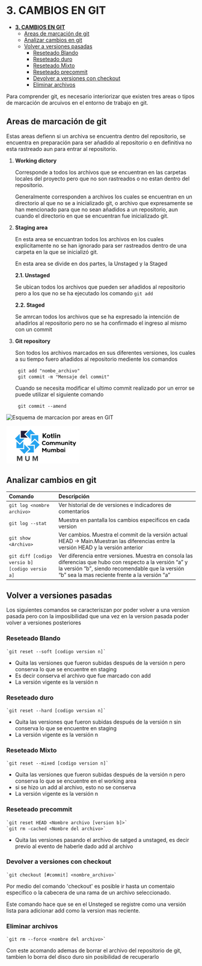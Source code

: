 # **3. CAMBIOS EN GIT**

- [**3. CAMBIOS EN GIT**](#3-cambios-en-git)
  - [Areas de marcación de git](#areas-de-marcación-de-git)
  - [Analizar cambios en git](#analizar-cambios-en-git)
  - [Volver a versiones pasadas](#volver-a-versiones-pasadas)
    - [Reseteado Blando](#reseteado-blando)
    - [Reseteado duro](#reseteado-duro)
    - [Reseteado Mixto](#reseteado-mixto)
    - [Reseteado precommit](#reseteado-precommit)
    - [Devolver a versiones con checkout](#devolver-a-versiones-con-checkout)
    - [Eliminar archivos](#eliminar-archivos)


Para comprender git, es necesario interiorizar que existen tres areas o tipos de marcación de arcuivos en el entorno de trabajo en git.

## Areas de marcación de git

Estas areas defienn si un archiva se encuentra dentro del repositorio, se encuentra en preparación para ser añadido al repositorio o en definitiva no esta rastreado aun para entrar al repositorio.

1. **Working dictory**
    
   Corresponde a todos los archivos que se encuentran en las carpetas locales del proyecto pero que no son rastreados o no estan dentro del repositorio.

   Generalmente corresponden a archivos los cuales se encuentran en un directorio al que no se a inicializado git, o archivo que expresamente se han mencionado para que no sean añadidos a un repositorio, aun cuando el directorio en que se encuentran fue inicializado git.

2. **Staging area**

   En esta area se encuantran todos los archivos en los cuales explicitamente no se han ignorado para ser rastreados dentro de una carpeta en la que se inicializó git.

   En esta area se divide en dos partes, la Unstaged y la Staged
   
    **2.1. Unstaged**

    Se ubican todos los archivos que pueden ser añadidos al repositorio pero a los que no se ha ejecutado los comando `git add`

    **2.2. Staged**

    Se amrcan todos los archivos que se ha expresado la intención de añadirlos al repositorio pero no se ha confirmado el ingreso al mismo con un commit
    
3. **Git repository**

   Son todos los archivos marcados en sus diferentes versiones, los cuales a su tiempo fuero añadidos al repositorio mediente los comandos

        git add "nombe_archivo"
        git commit -m "Mensaje del commit"

    Cuando se necesita modificar el ultimo commit realizado por un error se puede utilizar el siguiente comando

        git commit --amend

![Esquema de marcacion por areas en GIT](https://github.com/dalejandrohurtadop/PyNotas/blob/main/git/picture/Dibujo1.jpg)

<img src="https://github.com/Rishit-dagli/Rishit-dagli/blob/master/communities/kotlin_mumbai.png" height="100px">



## Analizar cambios en git

| Comando                                        | Descripción                                                                                                                                                                                                    |
| :--------------------------------------------- | :------------------------------------------------------------------------------------------------------------------------------------------------------------------------------------------------------------- |
| `git log <nombre archivo>`                      | Ver historial de de versiones e indicadores de comentarios                                                                                                                                                     |
|`git log --stat`|Muestra en pantalla los cambios especificos en cada version |
| `git show <Archivo>`                           | Ver cambios. Muestra el commit de la versión actual HEAD → Main.Muestran las diferencias entre la versión HEAD y la versión anterior                                                                           |
| `git diff [codigo versio b] [codigo versio a]` | Ver diferencia entre versiones. Muestra en consola las diferencias que hubo con respecto a la versión “a” y la versión “b”, siendo recomendable que la versión “b” sea la mas reciente frente a la versión “a” |

## Volver a versiones pasadas

Los siguientes comandos se caracteriszan por poder volver a una version pasada pero con la imposibilidad que una vez en la version pasada poder volver a versiones posteriores

### Reseteado Blando

    `git reset --soft [codigo version n]`

* Quita las versiones que fueron subidas después de la versión  n pero conserva lo que se encuentre en staging
* Es decir conserva el archivo que fue marcado con add
* La versión vigente es la versión n


### Reseteado duro

    `git reset --hard [codigo version n]`
    
* Quita las versiones que fueron subidas después de la versión  n sin conserva lo que se encuentre en staging
* La versión vigente es la versión n

### Reseteado Mixto

    `git reset --mixed [codigo version n]`
    
* Quita las versiones que fueron subidas después de la versión  n pero conserva lo que se encuentre en el working area
* si se hizo un add al archivo, esto no se conserva
* La versión vigente es la versión n

### Reseteado precommit

    `git reset HEAD <Nombre archivo [version b]>`
    `git rm -cached <Nombre del archivo>`

* Quita las versiones pasando el archivo de satged a unstaged, es decir previo al evento de haberle dado add al archivo


### Devolver a versiones con checkout

    `git checkout [#commit] <nombre_archivo>`

Por medio del comando 'checkout' es posible ir hasta un comentaio especifico o la cabecera de una rama de un archivo seleccionado.

Este comando hace que se en el Unsteged se registre como una versión lista para adicionar add como la version mas reciente.

### Eliminar archivos

    `git rm --force <nombre del archivo>`

Con este acomando ademas de borrar el archivo del repositorio de git, tambien lo borra del disco duro sin posibilidad de recuperarlo

